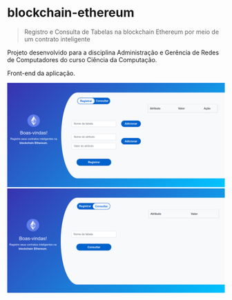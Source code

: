 # blockchain-ethereum


> Registro e Consulta de Tabelas na blockchain Ethereum por meio de um contrato inteligente

Projeto desenvolvido para a disciplina Administração e Gerência de Redes de Computadores do curso Ciência da Computação.

Front-end da aplicação.

![Tela de Registro](registro.png)
![Tela de Consulta](consulta.png)
